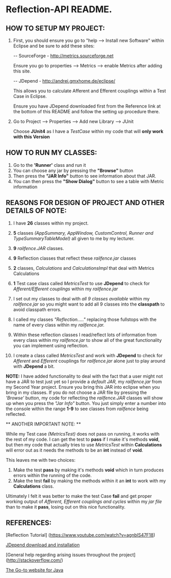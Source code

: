 # Reflection-API README.

## HOW TO SETUP MY PROJECT:
1. First, you should ensure you go to "help --> Install new Software" within Eclipse and be sure to add these sites:

	-- SourceForge - http://metrics.sourceforge.net
	
	Ensure you go to properties --> Metrics --> enable Metrics after adding this site.
    
	-- JDepend - http://andrei.gmxhome.de/eclipse/
	
	This allows you to calculate Afferent and Efferent couplings within a Test Case in Eclipse.
	
	Ensure you have JDepend downloaded first from the Reference link at the bottom of this README and follow the setting up procedure there.
  
2. Go to Project --> Properties --> Add new Library --> JUnit

	Choose **JUnit4** as I have a *TestCase* within my code that will **only work with this Version**

## HOW TO RUN MY CLASSES:
1. Go to the **'Runner'** class and run it
2. You can choose any jar by pressing the **"Browse"** button
3. Then press the **"JAR Info"** button to see information about that JAR.
4. You can then press the **"Show Dialog"** button to see a table with Metric information

## REASONS FOR DESIGN OF PROJECT AND OTHER DETAILS OF NOTE:

1. I have **26** classes within my project.
2. **5** classes *(AppSummary, AppWindow, CustomControl, Runner and TypeSummaryTableModel)* all given to me by my lecturer.
3. **9** *railfence.JAR* classes.
4. **9** Reflection classes that reflect these *railfence.jar* classes
5. **2** classes, *Calculations* and *CalculationsImpl* that deal with Metrics Calculations
6. **1** Test case class called *MetricsTest* to use **JDepend** to check for *Afferent/Efferent couplings* within my *railfence.jar*

1. I set out my classes to deal with *all 9 classes available* within my *railfence.jar* so you might want to add all 9 classes into the **classpath** to avoid classpath errors.
2. I called my classes *"Reflection....."* replacing those fullstops with the name of every class within my *railfence.jar.*
3. Within these reflection classes I read/reflect lots of information from every class within my *railfence.jar* to show all of the great functionality you can implement using reflection.
4. I create a class called *MetricsTest* and work with **JDepend** to check for *Afferent* and *Efferent* couplings for *railfence.jar* alone just to play around with **JDepend** a bit.


**NOTE:** I have added functionality to deal with the fact that a user might not have a JAR to test just yet so I provide a *default JAR,* my *railfence.jar* from my Second Year project. Ensure you bring this JAR into eclipse when you bring in my classes. If you do not choose a JAR file by pressing the *'Browse'* button, my code for reflecting the *railfence.JAR* classes will show up when you press the *"Jar Info"* button. You just simply enter a number into the console within the range **1-9** to see classes from *railfence* being reflected.

** ANOTHER IMPORTANT NOTE: **

While my Test case *(MetricsTest)* does not pass on running, it works with the rest of my code. I can get the test to **pass** if I make it's methods **void**, but then my code that actually tries to use *MetricsTest* within **Calculations** will error out as it needs the methods to be an **int** instead of **void**.

This leaves me with two choices: 

1. Make the test **pass** by making it's methods **void** which in turn produces errors within the running of the code.
2. Make the test **fail** by making the methods within it an **int** to work with my **Calculations** class.

Ultimately I felt it was better to make the test Case **fail** and get proper working output of *Afferent, Efferent couplings and cycles* within my *jar file* than to make it **pass**, losing out on this nice functionality.

## REFERENCES:
[Reflection Tutorial] (https://www.youtube.com/watch?v=agnblS47F18)

[JDepend download and installation](http://clarkware.com/software/JDepend.html)

[General help regarding arising issues throughout the project] (http://stackoverflow.com/)

[The Go-to website for Java](https://docs.oracle.com/javase/tutorial/java/javaOO/arguments.html)
